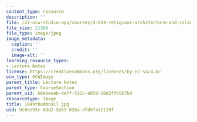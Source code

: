 ```yaml
---
content_type: resource
description: ''
file: /ol-ocw-studio-app/courses/4-614-religious-architecture-and-islamic-cultures-fall-2002/9c0ee95c8dd25a59035adfd9f432119f_1049thumbnail.jpg
file_size: 21360
file_type: image/jpeg
image_metadata:
  caption: ''
  credit: ''
  image-alt: ''
learning_resource_types:
- Lecture Notes
license: https://creativecommons.org/licenses/by-nc-sa/4.0/
ocw_type: OCWImage
parent_title: Lecture Notes
parent_type: CourseSection
parent_uid: 68abeaab-4eff-532c-e858-18d3ffb567bd
resourcetype: Image
title: 1049thumbnail.jpg
uid: 9c0ee95c-8dd2-5a59-035a-dfd9f432119f
---
```

